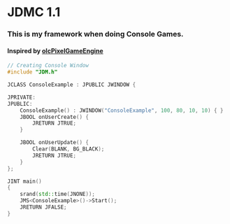 # JDMC 1.1

### This is my framework when doing Console Games.

#### Inspired by [olcPixelGameEngine](https://github.com/OneLoneCoder/olcPixelGameEngine)

```c++
// Creating Console Window
#include "JDM.h"

JCLASS ConsoleExample : JPUBLIC JWINDOW {

JPRIVATE:
JPUBLIC:
    ConsoleExample() : JWINDOW("ConsoleExample", 100, 80, 10, 10) { }
    JBOOL onUserCreate() {
        JRETURN JTRUE;
    }

    JBOOL onUserUpdate() {
        Clear(BLANK, BG_BLACK);
        JRETURN JTRUE;
    }
};

JINT main()
{
    srand(std::time(JNONE));
    JMS<ConsoleExample>()->Start();
    JRETURN JFALSE;
}


```
